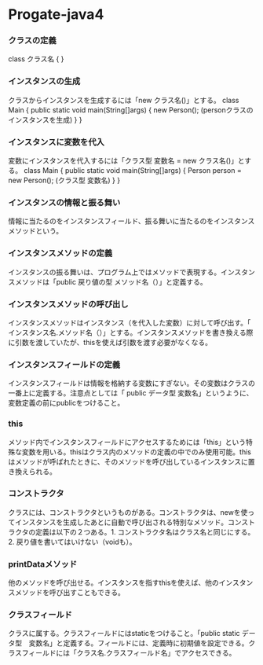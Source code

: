 # Progate-java4
### クラスの定義
class クラス名 {
}
### インスタンスの生成
クラスからインスタンスを生成するには「new クラス名()」とする。
class Main {
  public static void main(String[]args) {
    new Person();
    (personクラスのインスタンスを生成)
  }
}
### インスタンスに変数を代入
変数にインスタンスを代入するには「クラス型 変数名 = new クラス名()」とする。
class Main {
  public static void main(String[]args) {
    Person person = new Person();
    (クラス型 変数名)
  }
}
### インスタンスの情報と振る舞い
情報に当たるのをインスタンスフィールド、振る舞いに当たるのをインスタンスメソッドという。
### インスタンスメソッドの定義
インスタンスの振る舞いは、プログラム上ではメソッドで表現する。インスタンスメソッドは「public 戻り値の型 メソッド名（）」と定義する。
### インスタンスメソッドの呼び出し
インスタンスメソッドはインスタンス（を代入した変数）に対して呼び出す。「 インスタンス名.メソッド名（）」とする。インスタンスメソッドを書き換える際に引数を渡していたが、thisを使えば引数を渡す必要がなくなる。
### インスタンスフィールドの定義
インスタンスフィールドは情報を格納する変数にすぎない。その変数はクラスの一番上に定義する。注意点としては「 public データ型 変数名」というように、変数定義の前にpublicをつけること。
### this
メソッド内でインスタンスフィールドにアクセスするためには「this」という特殊な変数を用いる。thisはクラス内のメソッドの定義の中でのみ使用可能。thisはメソッドが呼ばれたときに、そのメソッドを呼び出しているインスタンスに置き換えられる。
### コンストラクタ
クラスには、コンストラクタというものがある。コンストラクタは、newを使ってインスタンスを生成したあとに自動で呼び出される特別なメソッド。コンストラクタの定義は以下の２つある。1. コンストラクタ名はクラス名と同じにする。2. 戻り値を書いてはいけない（voidも）。
### printDataメソッド
他のメソッドを呼び出せる。インスタンスを指すthisを使えば、他のインスタンスメソッドを呼び出すこともできる。
### クラスフィールド
クラスに属する。クラスフィールドにはstaticをつけること。「public static データ型　変数名」と定義する。フィールドには、定義時に初期値を設定できる。クラスフィールドには「クラス名.クラスフィールド名」でアクセスできる。
